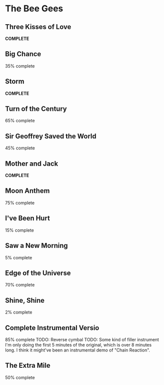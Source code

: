 # The Bee Gees

## Three Kisses of Love
**COMPLETE**

## Big Chance
35% complete

## Storm
**COMPLETE**

## Turn of the Century
65% complete

## Sir Geoffrey Saved the World
45% complete

## Mother and Jack
**COMPLETE**

## Moon Anthem
75% complete

## I've Been Hurt
15% complete

## Saw a New Morning
5% complete

## Edge of the Universe
70% complete

## Shine, Shine
2% complete

## Complete Instrumental Versio
85% complete
TODO: Reverse cymbal
TODO: Some kind of filler instrument
I'm only doing the first 5 minutes of the original, which is over 8 minutes long.
I think it might've been an instrumental demo of "Chain Reaction".

## The Extra Mile
50% complete

